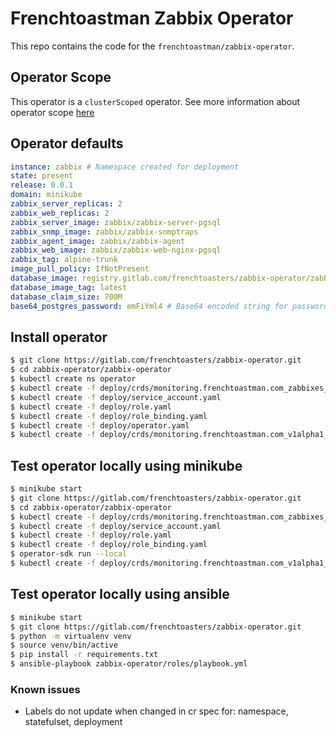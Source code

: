 # Frenchtoastman Zabbix Operator

This repo contains the code for the `frenchtoastman/zabbix-operator`. 

## Operator Scope

This operator is a `clusterScoped` operator. See more information about operator scope [here](https://github.com/operator-framework/operator-sdk/blob/master/website/content/en/docs/operator-scope.md)

## Operator defaults

```yaml
instance: zabbix # Namespace created for deployment
state: present
release: 0.0.1
domain: minikube
zabbix_server_replicas: 2
zabbix_web_replicas: 2
zabbix_server_image: zabbix/zabbix-server-pgsql
zabbix_snmp_image: zabbix/zabbix-snmptraps
zabbix_agent_image: zabbix/zabbix-agent
zabbix_web_image: zabbix/zabbix-web-nginx-pgsql
zabbix_tag: alpine-trunk
image_pull_policy: IfNotPresent
database_image: registry.gitlab.com/frenchtoasters/zabbix-operator/zabbix-database-postgres
database_image_tag: latest
database_claim_size: 700M
base64_postgres_password: emFiYml4 # Base64 encoded string for password
```

## Install operator

```bash
$ git clone https://gitlab.com/frenchtoasters/zabbix-operator.git
$ cd zabbix-operator/zabbix-operator
$ kubectl create ns operator
$ kubectl create -f deploy/crds/monitoring.frenchtoastman.com_zabbixes_crd.yaml
$ kubectl create -f deploy/service_account.yaml
$ kubectl create -f deploy/role.yaml
$ kubectl create -f deploy/role_binding.yaml
$ kubectl create -f deploy/operator.yaml
$ kubectl create -f deploy/crds/monitoring.frenchtoastman.com_v1alpha1_zabbix_cr.yaml
```

## Test operator locally using minikube

```bash
$ minikube start
$ git clone https://gitlab.com/frenchtoasters/zabbix-operator.git
$ cd zabbix-operator/zabbix-operator
$ kubectl create -f deploy/crds/monitoring.frenchtoastman.com_zabbixes_crd.yaml
$ kubectl create -f deploy/service_account.yaml
$ kubectl create -f deploy/role.yaml
$ kubectl create -f deploy/role_binding.yaml
$ operator-sdk run --local
$ kubectl create -f deploy/crds/monitoring.frenchtoastman.com_v1alpha1_zabbix_cr.yaml 
```


## Test operator locally using ansible

```bash
$ minikube start
$ git clone https://gitlab.com/frenchtoasters/zabbix-operator.git
$ python -m virtualenv venv
$ source venv/bin/active
$ pip install -r requirements.txt
$ ansible-playbook zabbix-operator/roles/playbook.yml
```

### Known issues

* Labels do not update when changed in cr spec for: namespace, statefulset, deployment